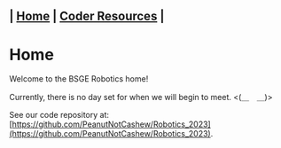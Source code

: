 
| [**Home**](https://peanutnotcashew.github.io/Robotics_2023) | [Coder Resources](https://peanutnotcashew.github.io/Robotics_2023/resources) |
---

# Home
Welcome to the BSGE Robotics home!  

Currently, there is no day set for when we will begin to meet. <(＿　＿)>  

See our code repository at: [https://github.com/PeanutNotCashew/Robotics_2023](https://github.com/PeanutNotCashew/Robotics_2023).
